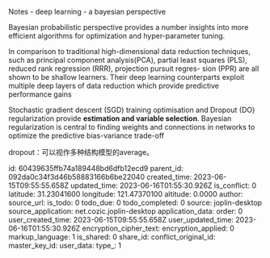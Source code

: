 Notes - deep learning - a bayesian perspective

Bayesian probabilistic perspective provides a number insights into more efficient algorithms for optimization and hyper-parameter tuning.

In comparison to traditional high-dimensional data reduction techniques, such as principal component analysis(PCA), partial least squares (PLS), reduced rank regression (RRR), projection pursuit regres-
sion (PPR) are all shown to be shallow learners. Their deep learning counterparts exploit
multiple deep layers of data reduction which provide predictive performance gains

Stochastic gradient descent (SGD) training optimisation and Dropout (DO) regularization provide
**estimation and variable selection**. Bayesian regularization is central to finding weights and
connections in networks to optimize the predictive bias-variance trade-off

dropout：可以视作多种结构模型的average。

id: 60439635ffb74a189448bd6dfb12ecd9
parent_id: 092da0c34f3d46b58883166b6be22040
created_time: 2023-06-15T09:55:55.658Z
updated_time: 2023-06-16T01:55:30.926Z
is_conflict: 0
latitude: 31.23041600
longitude: 121.47370100
altitude: 0.0000
author: 
source_url: 
is_todo: 0
todo_due: 0
todo_completed: 0
source: joplin-desktop
source_application: net.cozic.joplin-desktop
application_data: 
order: 0
user_created_time: 2023-06-15T09:55:55.658Z
user_updated_time: 2023-06-16T01:55:30.926Z
encryption_cipher_text: 
encryption_applied: 0
markup_language: 1
is_shared: 0
share_id: 
conflict_original_id: 
master_key_id: 
user_data: 
type_: 1